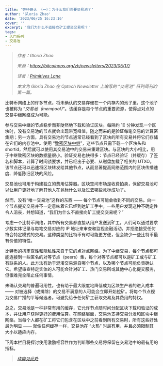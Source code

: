 ```yaml
---
title: '等待确认 （一）：为什么我们需要交易池？'
author: 'Gloria Zhao'
date: '2023/06/25 16:23:16'
cover: ''
excerpt: '我们为什么不直接向矿工提交交易呢？'
tags:
- 入门系列
- 交易池
---
```



> *作者：Gloria Zhao*
>
> *来源：<https://bitcoinops.org/zh/newsletters/2023/05/17/>*
>
> *译者：[Primitives Lane](https://github.com/PrimitivesLane)*
>
> *本文为 Gloria Zhao 在 Optech Newsletter 上编写的 “交易池” 系列周刊的第一篇。*

比特币网络上的许多节点，将未确认的交易存储在一个内存内的池子里，这个池子也被称为 “_交易池（mempool）_”。该缓存是每个节点的重要资源，使得点对点的交易中继网络成为可能。

参与交易中继的节点稳步而非陡然地下载和验证区块。每隔约 10 分钟发现一个区块时，没有交易池的节点就会出现带宽峰值，随之而来的是验证每笔交易的计算密集期；另一方面，具有交易池的节点通常已经看到了区块的所有交易并将它们存储在它们的内存池中。使用 “[致密区块中继](https://bitcoinops.org/en/topics/compact-block-relay/)”，这些节点只需下载一个区块头和 shortid，然后就可以使用其交易池中的交易来重建区块。与区块的大小相比，用于中继致密区块的数据量很小。验证交易也快得多：节点已经验证（并缓存）了签名和脚本，计算了时间锁要求，并已经出于必要、从磁盘加载了相关的 UTXO。该节点还可以迅速将区块转发给其他节点，从而显著提高网络范围内的区块传播速度、降低陈旧区块的风险。

交易池也可用于构建独立的费用估算器。区块空间市场是收费拍卖，保留交易池可以让用户更好地了解其他人在竞标什么以及过去哪些竞标成功了。

然而，没有“唯一交易池”这样的东西 —— 每个节点可能会收到不同的交易。向一个节点提交交易并不一定意味着它已经到达矿工手中。一些用户发现这种不确定性令人沮丧，并想知道，“我们为什么不直接向矿工提交交易呢？”

考虑一个比特币网络，其中所有交易都直接从用户发送到矿工。人们可以通过要求少数实体记录与每笔交易对应的 IP 地址来审查和监视金融活动，并拒绝接受任何符合特定模式的交易。这种类型的比特币有时可能更方便，但会缺少一些比特币最有价值的特性。

比特币的抗审查性和隐私性来自于它的点对点网络。为了中继交易，每个节点都可能连接到一些匿名的对等节点（peers）集，每个对等节点都可以是矿工或与矿工有联系的人。此方法有助于混淆交易源自哪个节点，以及哪个节点可能负责确认它。希望审查特定实体的人可能会针对矿工、热门交易所或其他中心化提交服务，但很难完全阻止任何事情。

未确认交易的普遍可用性，也有助于最大限度地降低成为区块生产者的进入成本 —— 对被选择（或排除）的交易不满意的人可能会立即开始挖矿。将每个节点视为交易广播的平等候选者，可避免给予任何矿工获取交易及其费用的特权。

总之，交易池是一种非常有用的缓存，它允许节点随时间分配区块下载和验证的成本，并让用户获得更好的费用估算。在网络层面，交易池支持交易分发和区块中继网络。当每个人都在矿工将它们包含在区块中之前看到所有交易时，所有这些好处最为明显 —— 就像任何缓存一样，交易池在 “火热” 时最有用，并且必须限制其大小以适应内存。

下周本栏目将探讨使用激励相容性作为判断哪些交易将保留在交易池中的最有用的指标。

> *[续篇见此处](https://www.btcstudy.org/2023/06/25/waiting-for-confirmation-2-incentives/)*